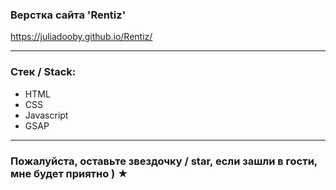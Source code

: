 
### Верстка сайта 'Rentiz' 

 https://juliadooby.github.io/Rentiz/

---

### Стек / Stack: 

* HTML
* CSS
* Javascript 
* GSAP

---

### Пожалуйста, оставьте звездочку / star, если зашли в гости, мне будет приятно ) ★
